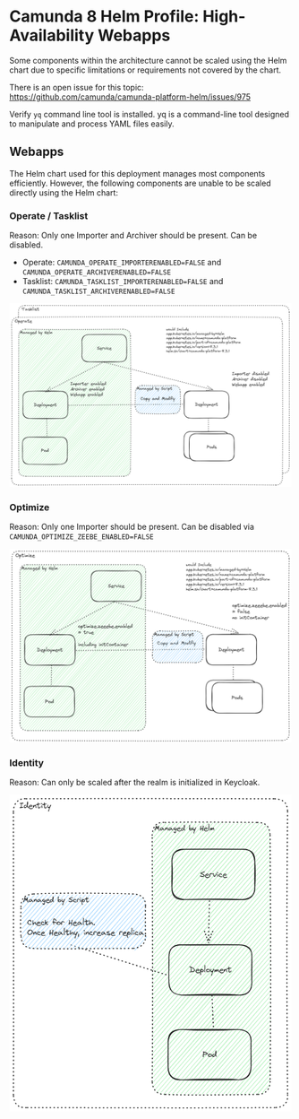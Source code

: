 # Camunda 8 Helm Profile: High-Availability Webapps
Some components within the architecture cannot be scaled using the Helm chart due to specific limitations or requirements not covered by the chart.

There is an open issue for this topic: https://github.com/camunda/camunda-platform-helm/issues/975

Verify `yq` command line tool is installed.
yq is a command-line tool designed to manipulate and process YAML files easily.

## Webapps
The Helm chart used for this deployment manages most components efficiently. However, the following components are unable to be scaled directly using the Helm chart:
### Operate / Tasklist

Reason: Only one Importer and Archiver should be present. Can be disabled.

- Operate: `CAMUNDA_OPERATE_IMPORTERENABLED=FALSE` and `CAMUNDA_OPERATE_ARCHIVERENABLED=FALSE`
- Tasklist: `CAMUNDA_TASKLIST_IMPORTERENABLED=FALSE` and `CAMUNDA_TASKLIST_ARCHIVERENABLED=FALSE`

![Operate / Tasklist](operate-tasklist.png)

### Optimize

Reason: Only one Importer should be present. Can be disabled via `CAMUNDA_OPTIMIZE_ZEEBE_ENABLED=FALSE`

![Optimize](optimize.png)

### Identity

Reason: Can only be scaled after the realm is initialized in Keycloak.

![Identity](identity.png)
